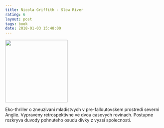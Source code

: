 ```yaml
---
title: Nicola Griffith - Slow River
rating: 6
layout: post
tags: book
date: 2018-01-03 15:48:00
---
```

<img width="200" src="https://sfmistressworks.files.wordpress.com/2012/08/slowriver.jpg" />
<p>
Eko-thriller o zneuzivani mladistvych v pre-falloutovskem prostredi severni Anglie. Vypraveny retrospektivne ve dvou casovych rovinach. Postupne rozkryva duvody pohnuteho osudu divky z vyzsi spolecnosti.
</p>
